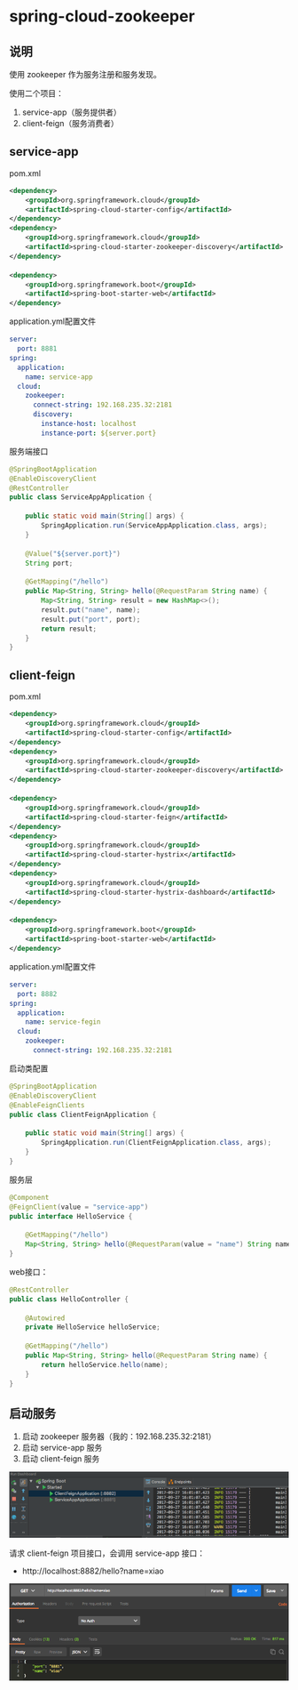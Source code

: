 # spring-cloud-zookeeper

## 说明

使用 zookeeper 作为服务注册和服务发现。

使用二个项目：

1. service-app（服务提供者）
2. client-feign（服务消费者）

## service-app

pom.xml

```xml
<dependency>
	<groupId>org.springframework.cloud</groupId>
	<artifactId>spring-cloud-starter-config</artifactId>
</dependency>
<dependency>
	<groupId>org.springframework.cloud</groupId>
	<artifactId>spring-cloud-starter-zookeeper-discovery</artifactId>
</dependency>

<dependency>
	<groupId>org.springframework.boot</groupId>
	<artifactId>spring-boot-starter-web</artifactId>
</dependency>
```

application.yml配置文件

```yaml
server:
  port: 8881
spring:
  application:
    name: service-app
  cloud:
    zookeeper:
      connect-string: 192.168.235.32:2181
      discovery:
        instance-host: localhost
        instance-port: ${server.port}
```

服务端接口

```java
@SpringBootApplication
@EnableDiscoveryClient
@RestController
public class ServiceAppApplication {

	public static void main(String[] args) {
		SpringApplication.run(ServiceAppApplication.class, args);
	}

	@Value("${server.port}")
	String port;

	@GetMapping("/hello")
	public Map<String, String> hello(@RequestParam String name) {
		Map<String, String> result = new HashMap<>();
		result.put("name", name);
		result.put("port", port);
		return result;
	}
}
```


## client-feign

pom.xml

```xml
<dependency>
	<groupId>org.springframework.cloud</groupId>
	<artifactId>spring-cloud-starter-config</artifactId>
</dependency>
<dependency>
	<groupId>org.springframework.cloud</groupId>
	<artifactId>spring-cloud-starter-zookeeper-discovery</artifactId>
</dependency>

<dependency>
	<groupId>org.springframework.cloud</groupId>
	<artifactId>spring-cloud-starter-feign</artifactId>
</dependency>
<dependency>
	<groupId>org.springframework.cloud</groupId>
	<artifactId>spring-cloud-starter-hystrix</artifactId>
</dependency>
<dependency>
	<groupId>org.springframework.cloud</groupId>
	<artifactId>spring-cloud-starter-hystrix-dashboard</artifactId>
</dependency>

<dependency>
	<groupId>org.springframework.boot</groupId>
	<artifactId>spring-boot-starter-web</artifactId>
</dependency>
```

application.yml配置文件

```yaml
server:
  port: 8882
spring:
  application:
    name: service-fegin
  cloud:
    zookeeper:
      connect-string: 192.168.235.32:2181
```

启动类配置

```java
@SpringBootApplication
@EnableDiscoveryClient
@EnableFeignClients
public class ClientFeignApplication {

	public static void main(String[] args) {
		SpringApplication.run(ClientFeignApplication.class, args);
	}
}
```

服务层

```java
@Component
@FeignClient(value = "service-app")
public interface HelloService {

    @GetMapping("/hello")
    Map<String, String> hello(@RequestParam(value = "name") String name);
}
```

web接口：

```java
@RestController
public class HelloController {

    @Autowired
    private HelloService helloService;

    @GetMapping("/hello")
    public Map<String, String> hello(@RequestParam String name) {
        return helloService.hello(name);
    }
}

```

## 启动服务

1. 启动 zookeeper 服务器（我的：192.168.235.32:2181）
2. 启动 service-app 服务
3. 启动 client-feign 服务

![image](../images/zookeeper1.png)


请求 client-feign 项目接口，会调用 service-app 接口：

* http://localhost:8882/hello?name=xiao

![image](../images/zookeeper2.png)

